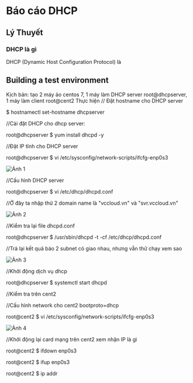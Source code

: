 # Báo cáo DHCP

## Lý Thuyết
### DHCP là gì
DHCP (Dynamic Host Configuration Protocol) là 

## Building a test environment
Kịch bản: tạo 2 máy ảo centos 7, 1 máy làm DHCP server root@dhcpserver, 1 máy làm client root@cent2
Thực hiện
// Đặt hostname cho DHCP server

$ hostnamectl set-hostname dhcpserver

//Cài đặt DHCP cho dhcp server:

root@dhcpserver $ yum install dhcpd -y

//Đặt IP tĩnh cho DHCP server

root@dhcpserver $ vi /etc/sysconfig/network-scripts/ifcfg-enp0s3

![Ảnh 1](http://congchungbuiphon.com/wp-content/uploads/2017/09/anh1.jpg.png)

//Cấu hình DHCP server

root@dhcpserver $ vi /etc/dhcp/dhcpd.conf

//Ở đây ta nhập thử 2 domain name là "vccloud.vn" và "svr.vccloud.vn"

![Ảnh 2](http://congchungbuiphon.com/wp-content/uploads/2017/09/anh2.jpg.png)

//Kiểm tra lại file dhcpd.conf

root@dhcpserver $ /usr/sbin/dhcpd -t -cf /etc/dhcp/dhcpd.conf

//Trả lại kết quả báo 2 subnet có giao nhau, nhưng vẫn thử chạy xem sao

![Ảnh 3](http://congchungbuiphon.com/wp-content/uploads/2017/09/anh3.png)

//Khởi động dịch vụ dhcp

root@dhcpserver $ systemctl start dhcpd

//Kiểm tra trên cent2

//Cấu hình network cho cent2 bootproto=dhcp

root@cent2 $ vi /etc/sysconfig/network-scripts/ifcfg-enp0s3

![Ảnh 4](http://congchungbuiphon.com/wp-content/uploads/2017/09/anh4.png)

//Khởi động lại card mạng trên cent2 xem nhận IP là gì

root@cent2 $ ifdown enp0s3

root@cent2 $ ifup enp0s3

root@cent2 $ ip addr

